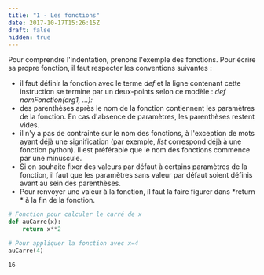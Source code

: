 ```yaml
---
title: "1 - Les fonctions"
date: 2017-10-17T15:26:15Z
draft: false
hidden: true
---
```


Pour comprendre l'indentation, prenons l'exemple des fonctions. Pour écrire sa propre fonction, il faut respecter les conventions suivantes :

* il faut définir la fonction avec le terme *def* et la ligne contenant cette instruction se termine par un deux-points selon ce modèle : *def nomFonction(arg1, ...):* 
* des parenthèses après le nom de la fonction contiennent les paramètres de la fonction. En cas d'absence de paramètres, les parenthèses restent vides. 
* il n'y a pas de contrainte sur le nom des fonctions, à l'exception de mots ayant déjà une signification (par exemple, *list* correspond déjà à une fonction python). Il est préférable que le nom des fonctions commence par une minuscule.
* Si on souhaite fixer des valeurs par défaut à certains paramètres de la fonction, il faut que les paramètres sans valeur par défaut soient définis avant au sein des parenthèses.
* Pour renvoyer une valeur à la fonction, il faut la faire figurer dans *return * à la fin de la fonction.


```python
# Fonction pour calculer le carré de x 
def auCarre(x):
    return x**2
```


```python
# Pour appliquer la fonction avec x=4
auCarre(4)
```


    16
